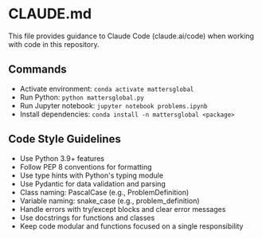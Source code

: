 # CLAUDE.md

This file provides guidance to Claude Code (claude.ai/code) when working with code in this repository.

## Commands
- Activate environment: `conda activate mattersglobal`
- Run Python: `python mattersglobal.py`
- Run Jupyter notebook: `jupyter notebook problems.ipynb`
- Install dependencies: `conda install -n mattersglobal <package>`

## Code Style Guidelines
- Use Python 3.9+ features
- Follow PEP 8 conventions for formatting
- Use type hints with Python's typing module
- Use Pydantic for data validation and parsing
- Class naming: PascalCase (e.g., ProblemDefinition)
- Variable naming: snake_case (e.g., problem_definition)
- Handle errors with try/except blocks and clear error messages
- Use docstrings for functions and classes
- Keep code modular and functions focused on a single responsibility